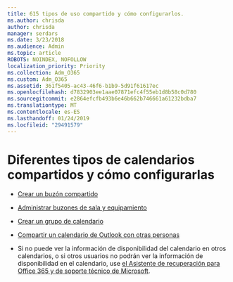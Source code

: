 ```yaml
---
title: 615 tipos de uso compartido y cómo configurarlos.
ms.author: chrisda
author: chrisda
manager: serdars
ms.date: 3/23/2018
ms.audience: Admin
ms.topic: article
ROBOTS: NOINDEX, NOFOLLOW
localization_priority: Priority
ms.collection: Adm_O365
ms.custom: Adm_O365
ms.assetid: 361f5405-ac43-46f6-b1b9-5d91f61617ec
ms.openlocfilehash: d7832903ee1aae07871efc4f55eb1d8b58c0d780
ms.sourcegitcommit: e2864efcfb493b6e46b662b746661a61232bdba7
ms.translationtype: MT
ms.contentlocale: es-ES
ms.lasthandoff: 01/24/2019
ms.locfileid: "29491579"
---
```

# <a name="different-types-of-shared-calendars-and-how-to-set-them-up"></a>Diferentes tipos de calendarios compartidos y cómo configurarlas

- [Crear un buzón compartido](https://support.office.com/article/871a246d-3acd-4bba-948e-5de8be0544c9)
    
- [Administrar buzones de sala y equipamiento](https://support.office.com/article/9f518a6d-1e2c-4d44-93f3-e19013a1552b)
    
- [Crear un grupo de calendario](https://support.office.com/article/8385667b-d758-4489-a53f-f542dd01e6ff)
    
- [Compartir un calendario de Outlook con otras personas](https://support.office.com/article/353ed2c1-3ec5-449d-8c73-6931a0adab88)
    
- Si no puede ver la información de disponibilidad del calendario en otros calendarios, o si otros usuarios no podrán ver la información de disponibilidad en el calendario, use [el Asistente de recuperación para Office 365 y de soporte técnico de Microsoft](https://diagnostics.office.com/).
    

